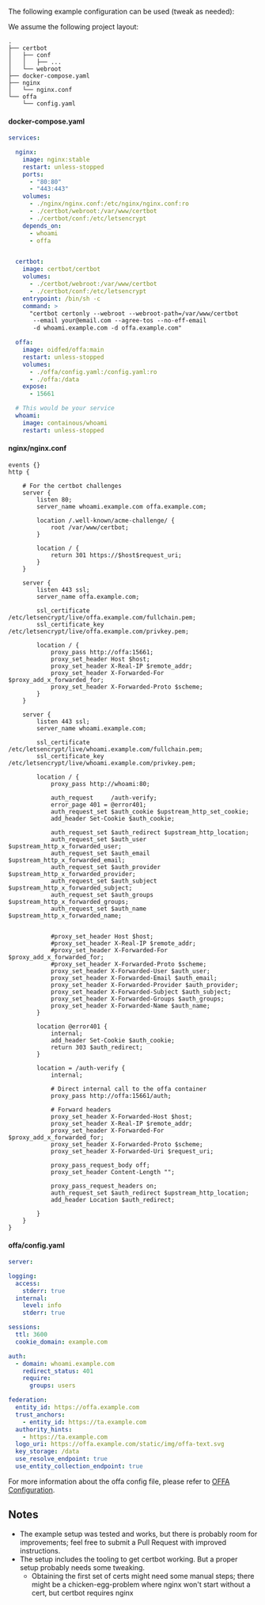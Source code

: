 
The following example configuration can be used (tweak as needed):

We assume the following project layout:
```ascii
.
├── certbot
│   ├── conf
│   │   ├── ...
│   └── webroot
├── docker-compose.yaml
├── nginx
│   └── nginx.conf
└── offa
    └── config.yaml
```


#### docker-compose.yaml
```yaml
services:

  nginx:
    image: nginx:stable
    restart: unless-stopped
    ports:
      - "80:80"
      - "443:443"
    volumes:
      - ./nginx/nginx.conf:/etc/nginx/nginx.conf:ro
      - ./certbot/webroot:/var/www/certbot
      - ./certbot/conf:/etc/letsencrypt
    depends_on:
      - whoami
      - offa


  certbot:
    image: certbot/certbot
    volumes:
      - ./certbot/webroot:/var/www/certbot
      - ./certbot/conf:/etc/letsencrypt
    entrypoint: /bin/sh -c
    command: >
      "certbot certonly --webroot --webroot-path=/var/www/certbot
       --email your@email.com --agree-tos --no-eff-email
       -d whoami.example.com -d offa.example.com"

  offa:
    image: oidfed/offa:main
    restart: unless-stopped
    volumes:
      - ./offa/config.yaml:/config.yaml:ro
      - ./offa:/data
    expose:
      - 15661

  # This would be your service
  whoami:
    image: containous/whoami
    restart: unless-stopped
```

#### nginx/nginx.conf

```
events {}
http {

    # For the certbot challenges
	server {
		listen 80;
		server_name whoami.example.com offa.example.com;

		location /.well-known/acme-challenge/ {
			root /var/www/certbot;
		}

		location / {
			return 301 https://$host$request_uri;
		}
	}

	server {
		listen 443 ssl;
		server_name offa.example.com;

		ssl_certificate /etc/letsencrypt/live/offa.example.com/fullchain.pem;
		ssl_certificate_key /etc/letsencrypt/live/offa.example.com/privkey.pem;

		location / {
			proxy_pass http://offa:15661;
			proxy_set_header Host $host;
			proxy_set_header X-Real-IP $remote_addr;
			proxy_set_header X-Forwarded-For $proxy_add_x_forwarded_for;
			proxy_set_header X-Forwarded-Proto $scheme;
		}
	}

	server {
		listen 443 ssl;
		server_name whoami.example.com;

		ssl_certificate /etc/letsencrypt/live/whoami.example.com/fullchain.pem;
		ssl_certificate_key /etc/letsencrypt/live/whoami.example.com/privkey.pem;

		location / {
			proxy_pass http://whoami:80;

			auth_request     /auth-verify;
			error_page 401 = @error401;
			auth_request_set $auth_cookie $upstream_http_set_cookie;
			add_header Set-Cookie $auth_cookie;

			auth_request_set $auth_redirect $upstream_http_location;
			auth_request_set $auth_user $upstream_http_x_forwarded_user;
			auth_request_set $auth_email $upstream_http_x_forwarded_email;
			auth_request_set $auth_provider $upstream_http_x_forwarded_provider;
			auth_request_set $auth_subject $upstream_http_x_forwarded_subject;
			auth_request_set $auth_groups $upstream_http_x_forwarded_groups;
			auth_request_set $auth_name $upstream_http_x_forwarded_name;


			#proxy_set_header Host $host;
			#proxy_set_header X-Real-IP $remote_addr;
			#proxy_set_header X-Forwarded-For $proxy_add_x_forwarded_for;
			#proxy_set_header X-Forwarded-Proto $scheme;
			proxy_set_header X-Forwarded-User $auth_user;
			proxy_set_header X-Forwarded-Email $auth_email;
			proxy_set_header X-Forwarded-Provider $auth_provider;
			proxy_set_header X-Forwarded-Subject $auth_subject;
			proxy_set_header X-Forwarded-Groups $auth_groups;
			proxy_set_header X-Forwarded-Name $auth_name;
		}

		location @error401 {
			internal;
			add_header Set-Cookie $auth_cookie;
			return 303 $auth_redirect;
		}

		location = /auth-verify {
			internal;

			# Direct internal call to the offa container
			proxy_pass http://offa:15661/auth;

			# Forward headers
			proxy_set_header X-Forwarded-Host $host;
			proxy_set_header X-Real-IP $remote_addr;
			proxy_set_header X-Forwarded-For $proxy_add_x_forwarded_for;
			proxy_set_header X-Forwarded-Proto $scheme;
			proxy_set_header X-Forwarded-Uri $request_uri;

			proxy_pass_request_body off;
			proxy_set_header Content-Length "";

			proxy_pass_request_headers on;
			auth_request_set $auth_redirect $upstream_http_location;
			add_header Location $auth_redirect;

		}
	}
}

```

#### offa/config.yaml

```yaml
server:

logging:
  access:
    stderr: true
  internal:
    level: info
    stderr: true

sessions:
  ttl: 3600
  cookie_domain: example.com

auth:
  - domain: whoami.example.com
    redirect_status: 401
    require:
      groups: users

federation:
  entity_id: https://offa.example.com
  trust_anchors:
    - entity_id: https://ta.example.com
  authority_hints:
    - https://ta.example.com
  logo_uri: https://offa.example.com/static/img/offa-text.svg
  key_storage: /data
  use_resolve_endpoint: true
  use_entity_collection_endpoint: true
```

For more information about the offa config file, please refer to [OFFA Configuration](../config.md).

## Notes
- The example setup was tested and works, but there is probably room for 
  improvements; feel free to submit a Pull Request with improved instructions.
- The setup includes the tooling to get certbot working. But a proper setup 
  probably needs some tweaking.
    - Obtaining the first set of certs might need some manual steps; there 
      might be a chicken-egg-problem where nginx won't start without a cert, 
      but certbot requires nginx

